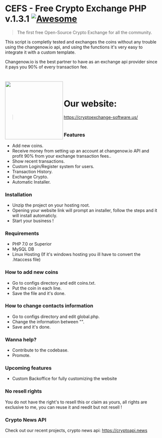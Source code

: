 #
# CEFS - Free Crypto Exchange PHP v.1.3.1 [![Awesome](https://cdn.rawgit.com/sindresorhus/awesome/d7305f38d29fed78fa85652e3a63e154dd8e8829/media/badge.svg)](https://github.com/sindresorhus/awesome)
> The first free Open-Source Crypto Exchange for all the community.

This script is completly tested and exchanges the coins without any trouble using the changenow.io api, and using the functions it's very easy to integrate it with a custom template.

Changenow.io is the best partner to have as an exchange api provider since it pays you 90% of every transaction fee.

#
<img src="https://cryptoexchange-software.us/images/logob.png" height="190px" align="left" /><br>
# Our website: 
> https://cryptoexchange-software.us/
#
#

### Features
 - Add new coins.
 - Receive money from setting up an account at changenow.io API and profit 90% from your exchange transaction fees..
 - Show recent transactions.
 - Custom Login/Register system for users.
 - Transaction History.
 - Exchange Crypto.
 - Automatic Installer.


### Installation

- Unzip the project on your hosting root.
- Opening your website link will prompt an installer, follow the steps and it will install automaticly.
- Start your business !

### Requirements

- PHP 7.0 or Superior
- MySQL DB
- Linux Hosting (If it's windows hosting you ill have to convert the .htaccess file)


### How to add new coins

- Go to configs directory and edit coins.txt.
- Put the coin in each line.
- Save the file and it's done.

### How to change contacts information

- Go to configs directory and edit global.php.
- Change the information between "".
- Save and it's done.

### Wanna help? 

 - Contribute to the codebase.
 - Promote.
 
 ### Upcoming features
 
 - Custom Backoffice for fully customizing the website
 
 ### No resell rights
 
 You do not have the right's to resell this or claim as yours, all rights are exclusive to me, you can reuse it and reedit but not resell !
 
  ### Crypto News API
  Check out our recent projects, crypto news api:
  https://cryptoapi.news

